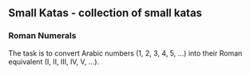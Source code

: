 <h2>Small Katas - collection of small katas</h2>

<h3>
	Roman Numerals
</h3>

<p>
	The task is to convert Arabic numbers (1, 2, 3, 4, 5, …) into their Roman equivalent (I, II, III, IV, V, …).
</p>
